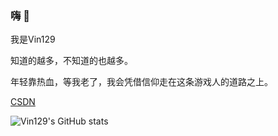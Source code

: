 ### 嗨 👋
我是Vin129

知道的越多，不知道的也越多。

年轻靠热血，等我老了，我会凭借信仰走在这条游戏人的道路之上。

[CSDN](https://blog.csdn.net/qq_28820675)

![Vin129's GitHub stats](https://github-readme-stats.vercel.app/apiVin129anuraghazra)

<!--
**Vin129/Vin129** is a ✨ _special_ ✨ repository because its `README.md` (this file) appears on your GitHub profile.

Here are some ideas to get you started:

- 🔭 I’m currently working on ...
- 🌱 I’m currently learning ...
- 👯 I’m looking to collaborate on ...
- 🤔 I’m looking for help with ...
- 💬 Ask me about ...
- 📫 How to reach me: ...
- 😄 Pronouns: ...
- ⚡ Fun fact: ...
-->
